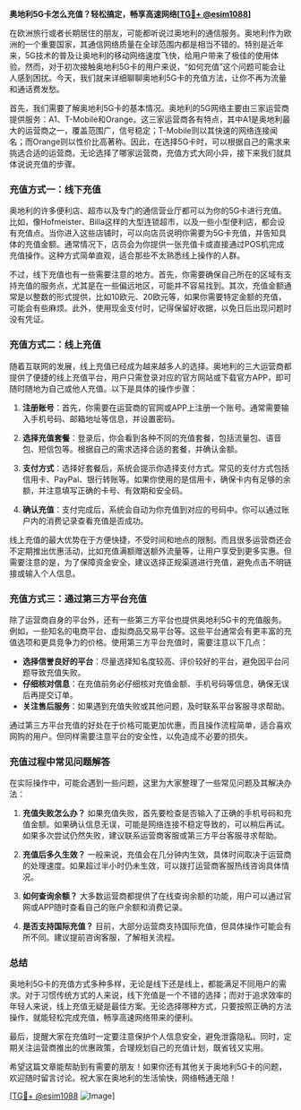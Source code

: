 **奥地利5G卡怎么充值？轻松搞定，畅享高速网络[[TG💪+ @esim1088](https://t.me/s/esim1088)]**

在欧洲旅行或者长期居住的朋友，可能都听说过奥地利的通信服务。奥地利作为欧洲的一个重要国家，其通信网络质量在全球范围内都是相当不错的。特别是近年来，5G技术的普及让奥地利的移动网络速度飞快，给用户带来了极佳的使用体验。然而，对于初次接触奥地利5G卡的用户来说，“如何充值”这个问题可能会让人感到困扰。今天，我们就来详细聊聊奥地利5G卡的充值方法，让你不再为流量和通话费发愁。

首先，我们需要了解奥地利5G卡的基本情况。奥地利的5G网络主要由三家运营商提供服务：A1、T-Mobile和Orange。这三家运营商各有特点，其中A1是奥地利最大的运营商之一，覆盖范围广，信号稳定；T-Mobile则以其快速的网络连接闻名；而Orange则以性价比高著称。因此，在选择5G卡时，可以根据自己的需求来挑选合适的运营商。无论选择了哪家运营商，充值方式大同小异，接下来我们就具体说说充值的步骤。

### **充值方式一：线下充值**
奥地利的许多便利店、超市以及专门的通信营业厅都可以为你的5G卡进行充值。比如，像Hofmeister、Billa这样的大型连锁超市，以及一些小型便利店，都会设有充值点。当你进入这些店铺时，可以向店员说明你需要为5G卡充值，并告知具体的充值金额。通常情况下，店员会为你提供一张充值卡或直接通过POS机完成充值操作。这种方式简单直观，适合那些不太熟悉线上操作的人群。

不过，线下充值也有一些需要注意的地方。首先，你需要确保自己所在的区域有支持充值的服务点，尤其是在一些偏远地区，可能并不容易找到。其次，充值金额通常是以整数的形式提供，比如10欧元、20欧元等，如果你需要特定金额的充值，可能会有些麻烦。此外，使用现金支付时，记得保留好收据，以免日后出现问题时没有凭证。

### **充值方式二：线上充值**
随着互联网的发展，线上充值已经成为越来越多人的选择。奥地利的三大运营商都提供了便捷的线上充值平台，用户只需登录对应的官方网站或下载官方APP，即可随时随地为自己或他人充值。以下是具体的操作步骤：

1. **注册账号**：首先，你需要在运营商的官网或APP上注册一个账号。通常需要输入手机号码、邮箱地址等信息，并设置密码。
   
2. **选择充值套餐**：登录后，你会看到各种不同的充值套餐，包括流量包、语音包、短信包等。根据自己的需求选择合适的套餐，并确认金额。

3. **支付方式**：选择好套餐后，系统会提示你选择支付方式。常见的支付方式包括信用卡、PayPal、银行转账等。如果你使用的是信用卡，确保卡内有足够的余额，并注意填写正确的卡号、有效期和安全码。

4. **确认充值**：支付完成后，系统会自动为你充值到对应的号码中。你可以通过账户内的消费记录查看充值是否成功。

线上充值的最大优势在于方便快捷，不受时间和地点的限制。而且很多运营商还会不定期推出优惠活动，比如充值满额赠送额外流量等，让用户享受到更多实惠。但需要注意的是，为了保障资金安全，建议选择正规渠道进行充值，避免点击不明链接或输入个人信息。

### **充值方式三：通过第三方平台充值**
除了运营商自身的平台外，还有一些第三方平台也提供奥地利5G卡的充值服务。例如，一些知名的电商平台、虚拟商品交易平台等。这些平台通常会有更丰富的充值选项和更具竞争力的价格。使用第三方平台充值时，需要注意以下几点：

- **选择信誉良好的平台**：尽量选择知名度较高、评价较好的平台，避免因平台问题导致充值失败。
- **仔细核对信息**：在充值前务必仔细核对充值金额、手机号码等信息，确保无误后再提交订单。
- **关注售后服务**：如果遇到充值失败或其他问题，及时联系平台客服寻求帮助。

通过第三方平台充值的好处在于价格可能更加优惠，而且操作流程简单，适合喜欢网购的用户。但同样需要注意平台的安全性，以免造成不必要的损失。

### **充值过程中常见问题解答**
在实际操作中，可能会遇到一些问题，这里为大家整理了一些常见问题及其解决办法：

1. **充值失败怎么办？**
   如果充值失败，首先要检查是否输入了正确的手机号码和充值金额。如果确认信息无误，可能是网络连接不稳定导致的，可以稍后再试。如果多次尝试仍然失败，建议联系运营商客服或第三方平台客服寻求帮助。

2. **充值后多久生效？**
   一般来说，充值会在几分钟内生效，具体时间取决于运营商的处理速度。如果超过半小时仍未生效，可以拨打运营商客服热线咨询具体情况。

3. **如何查询余额？**
   大多数运营商都提供了在线查询余额的功能，用户可以通过官网或APP随时查看自己的账户余额和消费记录。

4. **是否支持国际充值？**
   目前，大部分运营商支持国际充值，但具体操作可能会有所不同。建议提前咨询客服，了解相关流程。

### **总结**
奥地利5G卡的充值方式多种多样，无论是线下还是线上，都能满足不同用户的需求。对于习惯传统方式的人来说，线下充值是一个不错的选择；而对于追求效率的年轻人来说，线上充值无疑是最佳方案。无论选择哪种方式，只要按照正确的方法操作，就能轻松完成充值，畅享高速网络带来的便利。

最后，提醒大家在充值时一定要注意保护个人信息安全，避免泄露隐私。同时，定期关注运营商推出的优惠政策，合理规划自己的充值计划，既省钱又实用。

希望这篇文章能帮助到有需要的朋友！如果你还有其他关于奥地利5G卡的问题，欢迎随时留言讨论。祝大家在奥地利的生活愉快，网络畅通无阻！

[[TG💪+ @esim1088](https://t.me/s/esim1088) ![Image](https://i.postimg.cc/4NQfJmqS/Snipaste-2025-05-13-00-14-12.png)]